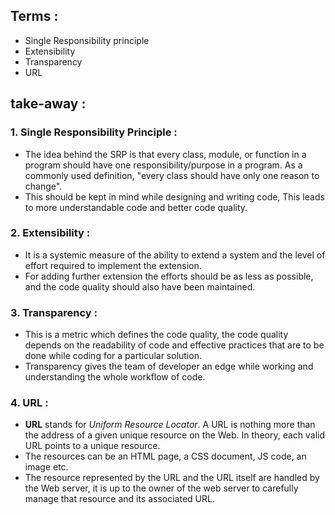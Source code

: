 ## Terms :
- Single Responsibility principle
- Extensibility
- Transparency
- URL
## take-away : 
### 1. Single Responsibility Principle :
- The idea behind the SRP is that every class, module, or function in a program should have one responsibility/purpose in a program. As a commonly used definition, "every class should have only one reason to change".
- This should be kept in mind while designing and writing code, This leads to more understandable code and better code quality.

### 2. Extensibility : 
- It is a systemic measure of the ability to extend a system and the level of effort required to implement the extension.
- For adding further extension the efforts should be as less as possible, and the code quality should also have been maintained.

### 3. Transparency :
- This is a metric which defines the code quality, the code quality depends on the readability of code and effective practices that are to be done while coding for a particular solution.
- Transparency gives the team of developer an edge while working and understanding the whole workflow of code.

### 4. URL :
- **URL** stands for _Uniform Resource Locator_. A URL is nothing more than the address of a given unique resource on the Web. In theory, each valid URL points to a unique resource. 
- The resources can be an HTML page, a CSS document, JS code, an image etc. 
- The resource represented by the URL and the URL itself are handled by the Web server, it is up to the owner of the web server to carefully manage that resource and its associated URL.